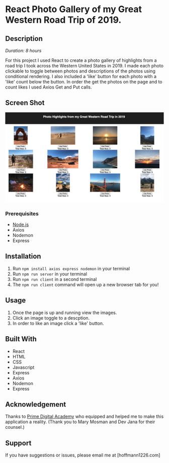 
# React Photo Gallery of my Great Western Road Trip of 2019.

## Description

_Duration: 8 hours_

For this project I used React to create a photo gallery of highlights from a road trip I took across the Western United States in 2019.  I made each photo clickable to toggle between photos and descriptions of the photos using conditional rendering.  I also included a 'like' button for each photo with a 'like' count below the button.  In order the get the photos on the page and to count likes I used Axios Get and Put calls.

## Screen Shot

![Visible Text](screenshot.png)

### Prerequisites

- [Node.js](https://nodejs.org/en/)
- Axios
- Nodemon
- Express

## Installation

1. Run `npm install axios express nodemon` in your terminal
2. Run `npm run server` in your terminal 
3. Run `npm run client` in a second terminal
4. The `npm run client` command will open up a new browser tab for you!

## Usage

1. Once the page is up and running view the images.  
2. Click an image toggle to a descption.
3. In order to like an image click a 'like' button.


## Built With
- React
- HTML
- CSS
- Javascript
- Express
- Axios
- Nodemon
- Express




## Acknowledgement
Thanks to [Prime Digital Academy](www.primeacademy.io) who equipped and helped me to make this application a reality. (Thank you to Mary Mosman and Dev Jana for their counsel.)

## Support
If you have suggestions or issues, please email me at [hoffmann1226.com]
